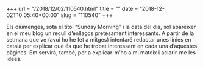 +++
url = "/2018/12/02/110540.html"
title = ""
date = "2018-12-02T10:05:40+00:00"
slug = "110540"
+++

Els diumenges, sota el títol “Sunday Morning” i la data del dia, sol aparèixer en el meu blog un recull d’enllaços pretesament interessants. A partir de la setmana que ve (avui ho he fet a mitges) intentaré redactar unes línies en català per explicar què és que he trobat interessant en cada una d’aquestes pàgines. Em servirà, també, per a explicar-m’ho a mi mateix i aclarir-me les idees.

